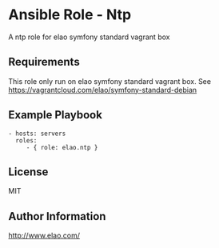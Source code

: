 Ansible Role - Ntp
==================

A ntp role for elao symfony standard vagrant box

Requirements
------------

This role only run on elao symfony standard vagrant box. See https://vagrantcloud.com/elao/symfony-standard-debian


Example Playbook
----------------

    - hosts: servers
      roles:
         - { role: elao.ntp }


License
-------

MIT


Author Information
------------------

http://www.elao.com/
